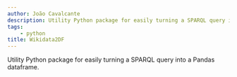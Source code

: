 ```yaml
---
author: João Cavalcante
description: Utility Python package for easily turning a SPARQL query into a Pandas dataframe.
tags:
    - python
title: Wikidata2DF
---
```


Utility Python package for easily turning a SPARQL query into a Pandas dataframe.
